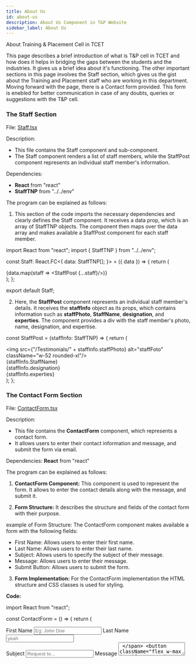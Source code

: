 ```yaml
---
title: About Us
id: about-us
description: About Us Component in T&P Website
sidebar_label: About Us
---
```

About Training & Placement Cell in TCET

This page describes a brief introduction of what is T&P cell in TCET and how does it helps in bridging the gaps between the students and the industries. It gives us a brief idea about it's functioning. The other important sections in this page involves the Staff section, which gives us the gist about the Training and Placement staff who are working in this department. Moving forward with the page, there is a Contact form provided. This form is enebled for better communication in case of any doubts, queries or suggestions with the T&P cell.

### The Staff Section

File: [Staff.tsx](src/components/About/Staff.tsx)

Description: 
 * This file contains the Staff component and sub-component.
 * The Staff component renders a list of staff members, while the StaffPost component represents an individual staff member's information.

Dependencies: 
 * **React** from "react"
 * **StaffTNP** from "../../env"

The program can be explained as follows:

1. This section of the code imports the necessary dependencies and clearly defines the Staff component. It receives a data prop, which is an array of StaffTNP objects. The component then maps over the data array and makes available a StaffPost component for each staff member.

import React from "react";
import { StaffTNP } from "../../env";

const Staff: React.FC<{
  data: StaffTNP[];
}> = ({ data }) => {
  return (
    <div className="md:flex grid grid-cols-1 md:justify-between pt-4 flex-wrap gap-8">
      {data.map(staff => <StaffPost {...staff}/>)}
    </div>
  );
};

export default Staff;

2. Here, the **StaffPost** component represents an individual staff member's details. It receives the **staffInfo** object as its props, which contains information such as **staffPhoto**, **StaffName**, **designation**, and **experties**. The component provides a div with the staff member's photo, name, designation, and expertise.

const StaffPost = (staffInfo: StaffTNP) => {
  return (
    <div className="border bg-[#f9fafb] rounded-lg p-4 flex flex-col justify-center items-center gap-2">
      <img src={"/Testimonials/" + staffInfo.staffPhoto} alt="staffFoto" className="w-52 rounded-xl"/>
      <div className="font-semibold">{staffInfo.StaffName}</div>
      <div>{staffInfo.designation}</div>
      <div className="bg-[#E4E7EC] px-3 py-2 rounded-lg text-sm w-full text-slate-600 text-center">{staffInfo.experties}</div>
    </div>
  );
};

### The Contact Form Section
 
File: [ContactForm.tsx](src/components/About/ContactForm.tsx)

Description:
 * This file contains the **ContactForm** component, which represents a contact form. 
 * It allows users to enter their contact information and message, and submit the form via email.

Dependencies: **React** from "react"

The program can be explained as follows:

1. **ContactForm Component:** This component is used to represent the form. It allows to enter the contact details along with the message, and submit it.

2. **Form Structure:** It describes the structure and fields of the contact form with their purpose.

example of Form Structure:
The ContactForm component makes available a form with the following fields:
- First Name: Allows users to enter their first name.
- Last Name: Allows users to enter their last name.
- Subject: Allows users to specify the subject of their message.
- Message: Allows users to enter their message.
- Submit Button: Allows users to submit the form.

3. **Form Implementation:** For the ContactForm implementation the HTML structure and CSS classes is used for styling.

**Code:**

import React from "react";

const ContactForm = () => {
  return (
    <form className="flex flex-col gap-4"
    action="mailto:tcet.tnp@thakureducation.org" method="GET"
    >
      <div className="grid lg:grid-cols-2 gap-4 grid-cols-1">
        <span className="flex flex-col">
          <label className="text-sm pb-1 text-slate-600">First Name</label>
          <input
            placeholder="Eg: John Doe"
            type="text"
            className="h-11 bg-gray-50 border border-gray-200 rounded-lg p-3"
          />
        </span>
        <span className="flex flex-col">
          <label className="text-sm pb-1 text-slate-600 ">Last Name</label>
          <input
            type="text"
            className="h-11 bg-gray-50 border border-gray-200 rounded-lg p-3"
            placeholder="yeah"
          />
        </span>
      </div>
      <span className="flex flex-col">
        <label className="text-sm pb-1 text-slate-600 ">Subject</label>
        <input
          type="text"
          name="subject"
          className="h-11 bg-gray-50 border border-gray-200 rounded-lg p-3 placeholder:underline"
          placeholder="Request to..."
        />
      </span>
      <span className="flex flex-col">
        <label className="text-sm pb-1 text-slate-600 ">Message</label>
        <textarea
          name="body"
          id="text-area"
          cols={15}
          rows={5}
          className="bg-gray-50 border border-gray-200 rounded-lg p-3"
          placeholder="Enter your message"
        />
      </span>
      <button
          className="flex w-max justify-center items-center bg-blue-500 rounded-lg py-2 px-12 text-white text-base
          hover:bg-blue-400 mt-2"
          placeholder="message"
          type="submit"
        >
          Submit
        </button>
    </form>
  );
};

export default ContactForm;
